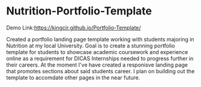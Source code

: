 # Nutrition-Portfolio-Template

Demo Link:https://kingcjr.github.io/Portfolio-Template/

Created a portfolio landing page template working with students majoring in Nutrition at my local University. Goal is to create a stunning portfolio template for students to showcase academic coursework and experience online as a requirement for DICAS Internships needed to progress further in their careers. At the moment I've have created a responisve landing page that promotes sections about said students career. I plan on building out the template to accomdate other pages in the near future.   
